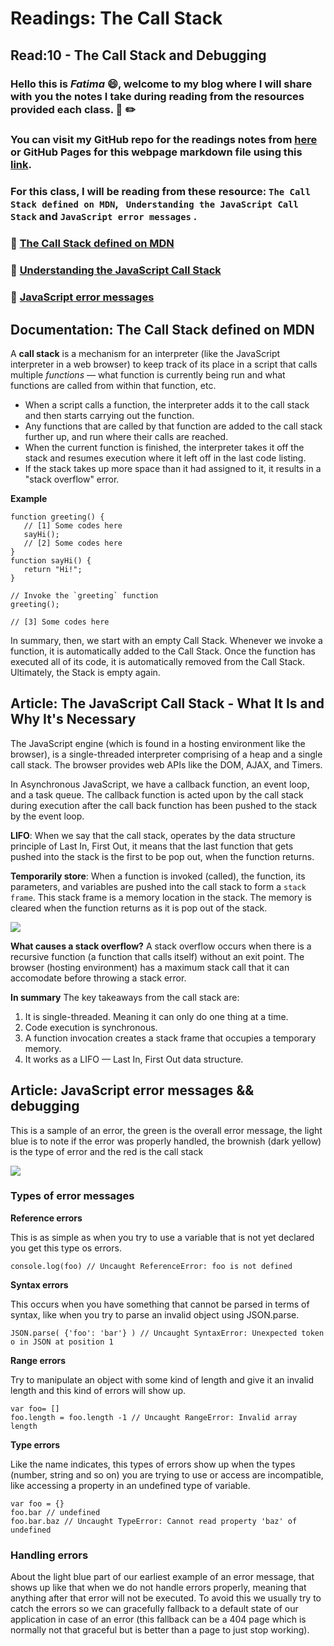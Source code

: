 # Readings: The Call Stack
## Read:10 - The Call Stack and Debugging

### Hello this is ***Fatima*** :smile:, welcome to my blog where I will share with you the notes I take during reading from the resources provided each class. :closed_book: :pencil2:
### You can visit my GitHub repo for the readings notes from [here](https://github.com/fati-ma/reading-notes-301) or GitHub Pages for this webpage markdown file using this [link](https://fati-ma.github.io/reading-notes-301/read-10).

### For this class, I will be reading from these resource: `The Call Stack defined on MDN`, ` Understanding the JavaScript Call Stack` and `JavaScript error messages` .

### :pushpin: [The Call Stack defined on MDN](https://developer.mozilla.org/en-US/docs/Glossary/Call_stack)
### :pushpin: [Understanding the JavaScript Call Stack](https://www.freecodecamp.org/news/understanding-the-javascript-call-stack-861e41ae61d4/)
### :pushpin: [JavaScript error messages](https://codeburst.io/javascript-error-messages-debugging-d23f84f0ae7c)

## Documentation: The Call Stack defined on MDN

A **call stack** is a mechanism for an interpreter (like the JavaScript interpreter in a web browser) to keep track of its place in a script that calls multiple *functions* — what function is currently being run and what functions are called from within that function, etc.

  - When a script calls a function, the interpreter adds it to the call stack and then starts carrying out the function.
  - Any functions that are called by that function are added to the call stack further up, and run where their calls are reached.
  - When the current function is finished, the interpreter takes it off the stack and resumes execution where it left off in the last code listing.
  - If the stack takes up more space than it had assigned to it, it results in a "stack overflow" error.
  
**Example**
```
function greeting() {
   // [1] Some codes here
   sayHi();
   // [2] Some codes here
}
function sayHi() {
   return "Hi!";
}

// Invoke the `greeting` function
greeting();

// [3] Some codes here  
```

In summary, then, we start with an empty Call Stack. Whenever we invoke a function, it is automatically added to the Call Stack. Once the function has executed all of its code, it is automatically removed from the Call Stack. Ultimately, the Stack is empty again.


## Article: The JavaScript Call Stack - What It Is and Why It's Necessary

The JavaScript engine (which is found in a hosting environment like the browser), is a single-threaded interpreter comprising of a heap and a single call stack. The browser provides web APIs like the DOM, AJAX, and Timers.

In Asynchronous JavaScript, we have a callback function, an event loop, and a task queue. The callback function is acted upon by the call stack during execution after the call back function has been pushed to the stack by the event loop.

**LIFO**: 
When we say that the call stack, operates by the data structure principle of Last In, First Out, it means that the last function that gets pushed into the stack is the first to be pop out, when the function returns.

**Temporarily store**: When a function is invoked (called), the function, its parameters, and variables are pushed into the call stack to form a `stack frame`. This stack frame is a memory location in the stack. The memory is cleared when the function returns as it is pop out of the stack.

![](https://cdn-media-1.freecodecamp.org/images/QgR2uIk7tW0YNz0Xm8g0jAPeRFI0e4sCejsv)

**What causes a stack overflow?**
A stack overflow occurs when there is a recursive function (a function that calls itself) without an exit point. The browser (hosting environment) has a maximum stack call that it can accomodate before throwing a stack error.

**In summary**
The key takeaways from the call stack are:
1. It is single-threaded. Meaning it can only do one thing at a time.
2. Code execution is synchronous.
3. A function invocation creates a stack frame that occupies a temporary memory.
4. It works as a LIFO — Last In, First Out data structure.


## Article: JavaScript error messages && debugging

This is a sample of an error, the green is the overall error message, the light blue is to note if the error was properly handled, the brownish (dark yellow) is the type of error and the red is the call stack

![](https://miro.medium.com/max/500/1*LHpmsxV3f2znpxhuAFuIqA.png)


### Types of error messages

**Reference errors**

This is as simple as when you try to use a variable that is not yet declared you get this type os errors.
```
console.log(foo) // Uncaught ReferenceError: foo is not defined
```

**Syntax errors**

This occurs when you have something that cannot be parsed in terms of syntax, like when you try to parse an invalid object using JSON.parse.
```
JSON.parse( {'foo': 'bar'} ) // Uncaught SyntaxError: Unexpected token o in JSON at position 1
```

**Range errors**

Try to manipulate an object with some kind of length and give it an invalid length and this kind of errors will show up.
```
var foo= []
foo.length = foo.length -1 // Uncaught RangeError: Invalid array length
```

**Type errors**

Like the name indicates, this types of errors show up when the types (number, string and so on) you are trying to use or access are incompatible, like accessing a property in an undefined type of variable.
```
var foo = {}
foo.bar // undefined
foo.bar.baz // Uncaught TypeError: Cannot read property 'baz' of undefined
```

### Handling errors

About the light blue part of our earliest example of an error message, that shows up like that when we do not handle errors properly, meaning that anything after that error will not be executed. To avoid this we usually try to catch the errors so we can gracefully fallback to a default state of our application in case of an error (this fallback can be a 404 page which is normally not that graceful but is better than a page to just stop working).


